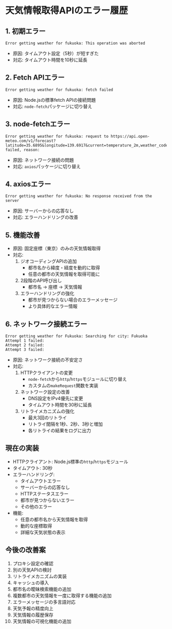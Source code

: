 # 天気情報取得APIのエラー履歴

## 1. 初期エラー
```
Error getting weather for fukuoka: This operation was aborted
```
- 原因: タイムアウト設定（5秒）が短すぎた
- 対応: タイムアウト時間を10秒に延長

## 2. Fetch APIエラー
```
Error getting weather for fukuoka: fetch failed
```
- 原因: Node.jsの標準fetch APIの接続問題
- 対応: `node-fetch`パッケージに切り替え

## 3. node-fetchエラー
```
Error getting weather for fukuoka: request to https://api.open-meteo.com/v1/forecast?latitude=35.6895&longitude=139.6917&current=temperature_2m,weather_code&timezone=Asia/Tokyo failed, reason:
```
- 原因: ネットワーク接続の問題
- 対応: `axios`パッケージに切り替え

## 4. axiosエラー
```
Error getting weather for fukuoka: No response received from the server
```
- 原因: サーバーからの応答なし
- 対応: エラーハンドリングの改善

## 5. 機能改善
- 原因: 固定座標（東京）のみの天気情報取得
- 対応: 
  1. ジオコーディングAPIの追加
     - 都市名から緯度・経度を動的に取得
     - 任意の都市の天気情報を取得可能に
  2. 2段階のAPI呼び出し
     - 都市名 → 座標 → 天気情報
  3. エラーハンドリングの強化
     - 都市が見つからない場合のエラーメッセージ
     - より具体的なエラー情報

## 6. ネットワーク接続エラー
```
Error getting weather for Fukuoka: Searching for city: Fukuoka
Attempt 1 failed:
Attempt 2 failed:
Attempt 3 failed:
```
- 原因: ネットワーク接続の不安定さ
- 対応:
  1. HTTPクライアントの変更
     - `node-fetch`から`http`/`https`モジュールに切り替え
     - カスタムの`makeRequest`関数を実装
  2. ネットワーク設定の改善
     - DNS設定をIPv4優先に変更
     - タイムアウト時間を30秒に延長
  3. リトライメカニズムの強化
     - 最大3回のリトライ
     - リトライ間隔を1秒、2秒、3秒と増加
     - 各リトライの結果をログに出力

## 現在の実装
- HTTPクライアント: Node.js標準の`http`/`https`モジュール
- タイムアウト: 30秒
- エラーハンドリング:
  - タイムアウトエラー
  - サーバーからの応答なし
  - HTTPステータスエラー
  - 都市が見つからないエラー
  - その他のエラー
- 機能:
  - 任意の都市名から天気情報を取得
  - 動的な座標取得
  - 詳細な天気状態の表示

## 今後の改善案
1. プロキシ設定の確認
2. 別の天気APIの検討
3. リトライメカニズムの実装
4. キャッシュの導入
5. 都市名の曖昧検索機能の追加
6. 複数都市の天気情報を一度に取得する機能の追加
7. エラーメッセージの多言語対応
8. 天気予報の精度向上
9. 天気情報の履歴保存
10. 天気情報の可視化機能の追加 
